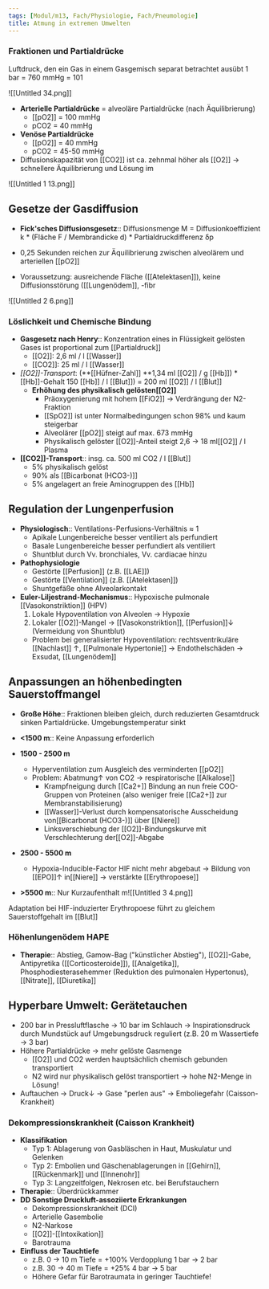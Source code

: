 ```yaml
---
tags: [Modul/m13, Fach/Physiologie, Fach/Pneumologie]
title: Atmung in extremen Umwelten
---
```

### Fraktionen und Partialdrücke

Luftdruck, den ein Gas in einem Gasgemisch separat betrachtet ausübt
1 bar = 760 mmHg = 101

![[Untitled 34.png]]

- **Arterielle Partialdrücke** = alveoläre Partialdrücke (nach Äquilibrierung)
    - [[pO2]] = 100 mmHg
    - pCO2 = 40 mmHg
- **Venöse Partialdrücke**
    - [[pO2]] = 40 mmHg
    - pCO2 = 45-50 mmHg
- Diffusionskapazität von [[CO2]] ist ca. zehnmal höher als [[O2]] → schnellere Äquilibrierung und Lösung im 

![[Untitled 1 13.png]]

## Gesetze der Gasdiffusion

- **Fick'sches Diffusionsgesetz**:: Diffusionsmenge M = Diffusionkoeffizient k * (Fläche F / Membrandicke d) * Partialdruckdifferenz δp

- 0,25 Sekunden reichen zur Äquilibrierung zwischen alveolärem und arteriellen [[pO2]]
- Voraussetzung: ausreichende Fläche ([[Atelektasen]]), keine Diffusionsstörung ([[Lungenödem]], -fibr

![[Untitled 2 6.png]]

### Löslichkeit und Chemische Bindung

- **Gasgesetz nach Henry**:: Konzentration eines in Flüssigkeit gelösten Gases ist proportional zum [[Partialdruck]]
    - [[O2]]: 2,6 ml / l [[Wasser]]
    - [[CO2]]: 25 ml / l [[Wasser]]
- *[[O2]]-Transport*: (**[[Hüfner-Zahl]] **1,34 ml [[O2]] / g [[Hb]]) * [[Hb]]-Gehalt 150 [[Hb]] / l [[Blut]]) = 200 ml [[O2]] / l [[Blut]]
    - **Erhöhung des physikalisch gelösten[[O2]]**
        - Präoxygenierung mit hohem [[FiO2]] → Verdrängung der N2-Fraktion
        - [[SpO2]] ist unter Normalbedingungen schon 98% und kaum steigerbar
        - Alveolärer [[pO2]] steigt auf max. 673 mmHg
        - Physikalisch gelöster [[O2]]-Anteil steigt 2,6 → 18 ml[[O2]] / l Plasma
- **[[CO2]]-Transport**:: insg. ca. 500 ml CO2 / l [[Blut]]
    - 5% physikalisch gelöst
    - 90% als [[Bicarbonat (HCO3-)]]
    - 5% angelagert an freie Aminogruppen des [[Hb]]

## Regulation der Lungenperfusion

- **Physiologisch**:: Ventilations-Perfusions-Verhältnis ≈ 1
    - Apikale Lungenbereiche besser ventiliert als perfundiert
    - Basale Lungenbereiche besser perfundiert als ventiliert
    - Shuntblut durch Vv. bronchiales, Vv. cardiacae hinzu
- **Pathophysiologie**
    - Gestörte [[Perfusion]] (z.B. [[LAE]])
    - Gestörte [[Ventilation]] (z.B. [[Atelektasen]])
    - Shuntgefäße ohne Alveolarkontakt
- **Euler-Liljestrand-Mechanismus**:: Hypoxische pulmonale [[Vasokonstriktion]] (HPV)
    1. Lokale Hypoventilation von Alveolen → Hypoxie
    2. Lokaler [[O2]]-Mangel → [[Vasokonstriktion]], [[Perfusion]]↓ (Vermeidung von Shuntblut)
    - Problem bei generalisierter Hypoventilation: rechtsventrikuläre [[Nachlast]] ↑, [[Pulmonale Hypertonie]] → Endothelschäden → Exsudat, [[Lungenödem]]

## Anpassungen an höhenbedingten Sauerstoffmangel

- **Große Höhe**:: Fraktionen bleiben gleich, durch reduzierten Gesamtdruck sinken Partialdrücke. Umgebungstemperatur sinkt

- **<1500 m**:: Keine Anpassung erforderlich
- **1500 - 2500 m**
    - Hyperventilation zum Ausgleich des verminderten [[pO2]]
    - Problem: Abatmung↑ von CO2 → respiratorische [[Alkalose]]
        - Krampfneigung durch [[Ca2+]] Bindung an nun freie COO- Gruppen von Proteinen (also weniger freie [[Ca2+]] zur Membranstabilisierung)
        - [[Wasser]]-Verlust durch kompensatorische Ausscheidung von[[Bicarbonat (HCO3-)]] über [[Niere]]
        - Linksverschiebung der [[O2]]-Bindungskurve mit Verschlechterung der[[O2]]-Abgabe
- **2500 - 5500 m**
    - Hypoxia-Inducible-Factor HIF nicht mehr abgebaut → Bildung von [[EPO]]↑ in[[Niere]] → verstärkte [[Erythropoese]]
- **>5500 m**:: Nur Kurzaufenthalt m![[Untitled 3 4.png]]

Adaptation bei HIF-induzierter Erythropoese führt zu gleichem Sauerstoffgehalt im [[Blut]]

### Höhenlungenödem HAPE

- **Therapie**:: Abstieg, Gamow-Bag ("künstlicher Abstieg"), [[O2]]-Gabe, Antipyretika ([[Corticosteroide]]), [[Analgetika]], Phosphodiesterasehemmer (Reduktion des pulmonalen Hypertonus), [[Nitrate]], [[Diuretika]]

## Hyperbare Umwelt: Gerätetauchen

- 200 bar in Pressluftflasche → 10 bar im Schlauch → Inspirationsdruck durch Mundstück auf Umgebungsdruck reguliert (z.B. 20 m Wassertiefe → 3 bar)
- Höhere Partialdrücke → mehr gelöste Gasmenge
    - [[O2]] und CO2 werden hauptsächlich chemisch gebunden transportiert
    - N2 wird nur physikalisch gelöst transportiert → hohe N2-Menge in Lösung!
- Auftauchen → Druck↓ → Gase "perlen aus" → Emboliegefahr (Caisson-Krankheit)

### Dekompressionskrankheit (Caisson Krankheit)

- **Klassifikation**
    - Typ 1: Ablagerung von Gasbläschen in Haut, Muskulatur und Gelenken
    - Typ 2: Embolien und Gäschenablagerungen in [[Gehirn]], [[Rückenmark]] und [[Innenohr]]
    - Typ 3: Langzeitfolgen, Nekrosen etc. bei Berufstauchern
- **Therapie**:: Überdrückkammer
- **DD Sonstige Druckluft-assoziierte Erkrankungen**
    - Dekompressionskrankheit (DCI)
    - Arterielle Gasembolie
    - N2-Narkose
    - [[O2]]-[[Intoxikation]]
    - Barotrauma
- **Einfluss der Tauchtiefe**
    - z.B. 0 → 10 m Tiefe = +100% Verdopplung 1 bar → 2 bar
    - z.B. 30 → 40 m Tiefe = +25% 4 bar → 5 bar
    - Höhere Gefar für Barotraumata in geringer Tauchtiefe!

